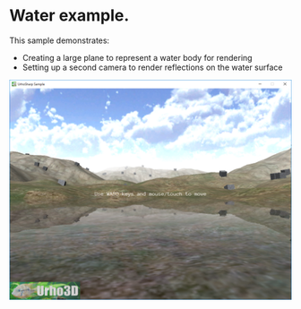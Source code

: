  Water example.
=============

This sample demonstrates:
- Creating a large plane to represent a water body for rendering
- Setting up a second camera to render reflections on the water surface

![Screenshot](Screenshot.png)